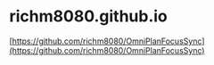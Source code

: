 # richm8080.github.io

[https://github.com/richm8080/OmniPlanFocusSync](https://github.com/richm8080/OmniPlanFocusSync)